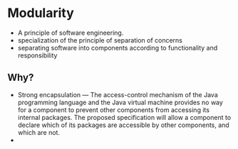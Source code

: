 # Modularity

- A principle of software engineering.
- specialization of the principle of separation of concerns
- separating software into components according to functionality and responsibility


## Why?

- Strong encapsulation — The access-control mechanism of the Java programming language and the Java virtual machine provides no way for a component to prevent other components from accessing its internal packages. The proposed specification will allow a component to declare which of its packages are accessible by other components, and which are not.
- 
